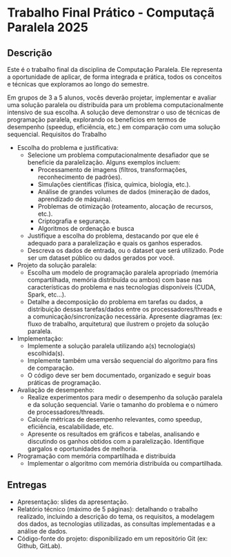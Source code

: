 # Trabalho Final Prático - Computaçã Paralela 2025

## Descrição

Este é o trabalho final da disciplina de Computação Paralela. Ele representa a oportunidade de aplicar, de forma integrada e prática, todos os conceitos e técnicas que exploramos ao longo do semestre.

Em grupos de 3 a 5 alunos, vocês deverão projetar, implementar e avaliar uma solução paralela ou distribuída para um problema computacionalmente intensivo de sua escolha. A solução deve demonstrar o uso de técnicas de programação paralela, explorando os benefícios em termos de desempenho (speedup, eficiência, etc.) em comparação com uma solução sequencial.
Requisitos do Trabalho

* Escolha do problema e justificativa:
    * Selecione um problema computacionalmente desafiador que se beneficie da paralelização. Alguns exemplos incluem:
        * Processamento de imagens (filtros, transformações, reconhecimento de padrões).
        * Simulações científicas (física, química, biologia, etc.).
        * Análise de grandes volumes de dados (mineração de dados, aprendizado de máquina).
        * Problemas de otimização (roteamento, alocação de recursos, etc.).
        * Criptografia e segurança.
        * Algoritmos de ordenação e busca
    * Justifique a escolha do problema, destacando por que ele é adequado para a paralelização e quais os ganhos esperados.
    * Descreva os dados de entrada, ou o dataset que será utilizado. Pode ser um dataset público ou dados gerados por você.
* Projeto da solução paralela:
    * Escolha um modelo de programação paralela apropriado (memória compartilhada, memória distribuída ou ambos) com base nas características do problema e nas tecnologias disponíveis (CUDA, Spark, etc...).
    * Detalhe a decomposição do problema em tarefas ou dados, a distribuição dessas tarefas/dados entre os processadores/threads e a comunicação/sincronização necessária.
    Apresente diagramas (ex: fluxo de trabalho, arquitetura) que ilustrem o projeto da solução paralela.
* Implementação:
    * Implemente a solução paralela utilizando a(s) tecnologia(s) escolhida(s).
    * Implemente também uma versão sequencial do algoritmo para fins de comparação.
    * O código deve ser bem documentado, organizado e seguir boas práticas de programação.
* Avaliação de desempenho:
    * Realize experimentos para medir o desempenho da solução paralela e da solução sequencial. Varie o tamanho do problema e o número de processadores/threads.
    * Calcule métricas de desempenho relevantes, como speedup, eficiência, escalabilidade, etc.
    * Apresente os resultados em gráficos e tabelas, analisando e discutindo os ganhos obtidos com a paralelização. Identifique gargalos e oportunidades de melhoria.
* Programação com memória compartilhada e distribuída
    * Implementar o algoritmo com memória distribuída ou compartilhada.

## Entregas

* Apresentação: slides da apresentação.
* Relatório técnico (máximo de 5 páginas): detalhando o trabalho realizado, incluindo a descrição do tema, os requisitos, a modelagem dos dados, as tecnologias utilizadas, as consultas implementadas e a análise de dados. 
* Código-fonte do projeto: disponibilizado em um repositório Git (ex: Github, GitLab).
